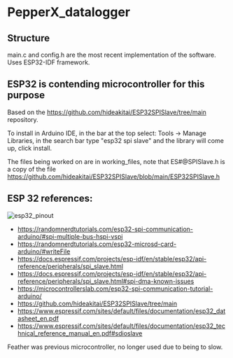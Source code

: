 # PepperX_datalogger

## Structure
main.c and config.h are the most recent implementation of the software. Uses ESP32-IDF framework.


## ESP32 is contending microcontroller for this purpose
Based on the https://github.com/hideakitai/ESP32SPISlave/tree/main repository. 

To install in Arduino IDE, in the bar at the top select: Tools -> Manage Libraries, in the search bar type "esp32 spi slave" and the library will come up, click install.

The files being worked on are in working_files, note that ES#@SPISlave.h is a copy of the file https://github.com/hideakitai/ESP32SPISlave/blob/main/ESP32SPISlave.h

## ESP 32 references:
![esp32_pinout](https://m.media-amazon.com/images/I/81qFXiQh-ZL._AC_SL1500_.jpg)
- https://randomnerdtutorials.com/esp32-spi-communication-arduino/#spi-multiple-bus-hspi-vspi
- https://randomnerdtutorials.com/esp32-microsd-card-arduino/#writeFile
- https://docs.espressif.com/projects/esp-idf/en/stable/esp32/api-reference/peripherals/spi_slave.html
- https://docs.espressif.com/projects/esp-idf/en/stable/esp32/api-reference/peripherals/spi_slave.html#spi-dma-known-issues
- https://microcontrollerslab.com/esp32-spi-communication-tutorial-arduino/
- https://github.com/hideakitai/ESP32SPISlave/tree/main
- https://www.espressif.com/sites/default/files/documentation/esp32_datasheet_en.pdf
- https://www.espressif.com/sites/default/files/documentation/esp32_technical_reference_manual_en.pdf#sdioslave

Feather was previous microcontroller, no longer used due to being to slow.
